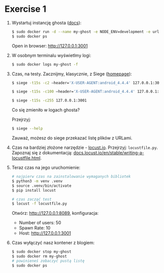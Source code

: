 # Exercise 1

1. Wystartuj instancję ghosta ([docs](https://hub.docker.com/_/ghost)):

   ```bash
   $ sudo docker run -d --name my-ghost -e NODE_ENV=development -e url=http://localhost:3001 -p 3001:2368 ghost
   $ sudo docker ps
   ```

   Open in browser: http://127.0.0.1:3001

2. W osobnym terminalu wyświetlmy logi:

   ```bash
   $ sudo docker logs my-ghost -f
   ```

3. Czas, na testy. Zacznijmy, klasycznie, z Siege ([homepage](https://www.joedog.org/siege-home/)):

   ```bash
   $ siege -t15s -c2 –header='X-USER-AGENT:android_4.4.4' 127.0.0.1:3001
   ```

   ```bash
   $ siege -t15s -c100 –header='X-USER-AGENT:android_4.4.4' 127.0.0.1:3001
   ```

   ```bash
   $ siege -t15s -c255 127.0.0.1:3001
   ```

   Co się zmieniło w logach ghosta?

   Przejrzyj:

   ```bash
   $ siege --help
   ```

   Zauważ, możesz do siege przekazać listę plików z URLami.

4. Czas na bardziej złożone narzędzie - [locust.io](https://locust.io/). Przejrzyj: `locustfile.py`. Zapoznaj się z dokumentacją: [docs.locust.io/en/stable/writing-a-locustfile.html](https://docs.locust.io/en/stable/writing-a-locustfile.html).

5. Teraz czas na jego uruchomienie:

   ```bash
   # najpierw czas na zainstalowanie wymaganych bibliotek
   $ python3 -m venv .venv
   $ source .venv/bin/activate
   $ pip install locust

   # czas zacząć test
   $ locust -f locustfile.py
   ```

   Otwórz: http://127.0.0.1:8089, konfiguracja:

   - Number of users: 50
   - Spawn Rate: 10
   - Host: http://127.0.0.1:3001

6. Czas wyłączyć nasz kontener z blogiem:

   ```bash
   $ sudo docker stop my-ghost
   $ sudo docker rm my-ghost
   # powinieneś zobaczyć pustą listę
   $ sudo docker ps
   ```
